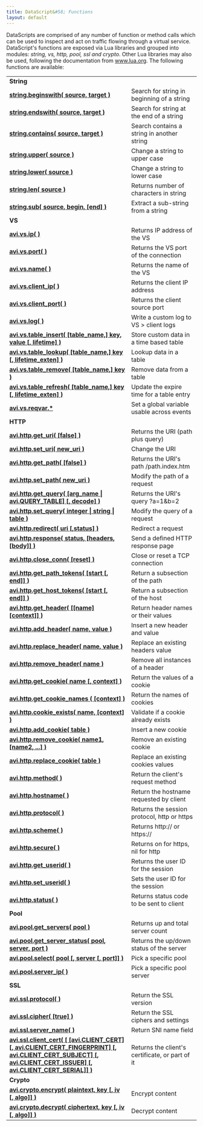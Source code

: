 ```yaml
---
title: DataScript&#58; Functions
layout: default
---
```

DataScripts are comprised of any number of function or method calls which can be used to inspect and act on traffic flowing through a virtual service. DataScript's functions are exposed via Lua libraries and grouped into modules: *string, vs, http, pool, ssl and crypto*. Other Lua libraries may also be used, following the documentation from <a href="http://www.lua.org">www.lua.org</a>. The following functions are available:
<table class="table table-hover"> 
 <tbody> 
  <tr> 
   <td width="426"><strong>String</strong></td> 
   <td width="274"></td> 
  </tr> 
  <tr> 
   <td width="426"><strong><a href="/datascript-string-beginswith/">string.beginswith( source, target )</a></strong></td> 
   <td width="274">Search for string in beginning of a string</td> 
  </tr> 
  <tr> 
   <td width="426"><strong><a href="/datascript-string-endswith/">string.endswith( source, target )</a></strong></td> 
   <td width="274">Search for string at the end of a string</td> 
  </tr> 
  <tr> 
   <td width="426"><strong><a href="/datascript-string-contains/">string.contains( source, target )</a></strong></td> 
   <td width="274">Search contains a string in another string</td> 
  </tr> 
  <tr> 
   <td width="426"><strong><a href="/datascript-string-upper/">string.upper( source )</a></strong></td> 
   <td width="274">Change a string to upper case</td> 
  </tr> 
  <tr> 
   <td width="426"><strong><a href="/datascript-string-lower/">string.lower( source )</a></strong></td> 
   <td width="274">Change a string to lower case</td> 
  </tr> 
  <tr> 
   <td width="426"><strong><a href="/datascript-string-len/">string.len( source )</a></strong></td> 
   <td width="274">Returns number of characters in string</td> 
  </tr> 
  <tr> 
   <td width="426"><strong><a href="/datascript-string-sub/">string.sub( source, begin, [end] )</a></strong></td> 
   <td width="274">Extract a sub-string from a string</td> 
  </tr> 
  <tr> 
   <td width="426"><b>VS</b></td> 
   <td width="274"></td> 
  </tr> 
  <tr> 
   <td width="426"><strong><a href="/datascript-avi-vs-ip/">avi.vs.ip( )</a></strong></td> 
   <td width="274">Returns IP address of the VS</td> 
  </tr> 
  <tr> 
   <td width="426"><strong><a href="/datascript-avi-vs-port/">avi.vs.port( )</a></strong></td> 
   <td width="274">Returns the VS port of the connection</td> 
  </tr> 
  <tr> 
   <td width="426"><strong><a href="/datascript-avi-vs-name/">avi.vs.name( )</a></strong></td> 
   <td width="274">Returns the name of the VS</td> 
  </tr> 
  <tr> 
   <td width="426"><strong><a href="/datascript-avi-vs-client_ip/">avi.vs.client_ip( )</a></strong></td> 
   <td width="274">Returns the client IP address</td> 
  </tr> 
  <tr> 
   <td width="426"><strong><a href="/datascript-avi-vs-client_port/">avi.vs.client_port( )</a></strong></td> 
   <td width="274">Returns the client source port</td> 
  </tr> 
  <tr> 
   <td width="426"><strong><a href="/datascript-avi-vs-log/">avi.vs.log( )</a></strong></td> 
   <td width="274">Write a custom log to VS &gt; client logs</td> 
  </tr> 
  <tr> 
   <td width="426"><strong><a href="/datascript-avi-vs-table_insert/">avi.vs.table_insert( [table_name,] key, value [, lifetime] )</a></strong></td> 
   <td width="274">Store custom data in a time based table</td> 
  </tr> 
  <tr> 
   <td width="426"><strong><a href="/datascript-avi-vs-table_lookup/">avi.vs.table_lookup( [table_name,] key [, lifetime_exten] )</a></strong></td> 
   <td width="274">Lookup data in a table</td> 
  </tr> 
  <tr> 
   <td width="426"><strong><a href="/datascript-avi-vs-table_remove/">avi.vs.table_remove( [table_name,] key )</a></strong></td> 
   <td width="274">Remove data from a table</td> 
  </tr> 
  <tr> 
   <td width="426"><strong><a href="/datascript-avi-vs-table_refresh/">avi.vs.table_refresh( [table_name,] key [, lifetime_exten] )</a></strong></td> 
   <td width="274">Update the expire time for a table entry</td> 
  </tr> 
  <tr> 
   <td width="426"><strong><a href="/datascript-avi-vs-reqvar/">avi.vs.reqvar.*</a></strong></td> 
   <td width="274">Set a global variable usable across events</td> 
  </tr> 
  <tr> 
   <td width="426"><strong> HTTP</strong></td> 
   <td width="274"></td> 
  </tr> 
  <tr> 
   <td width="426"><strong><a href="/datascript-avi-http-get_uri/">avi.http.get_uri( [false] )</a></strong></td> 
   <td width="274">Returns the URI (path plus query)</td> 
  </tr> 
  <tr> 
   <td width="426"><strong><a href="/datascript-avi-http-set_uri/">avi.http.set_uri( new_uri )</a></strong></td> 
   <td width="274">Change the URI</td> 
  </tr> 
  <tr> 
   <td width="426"><strong><a href="/datascript-avi-http-get_path/">avi.http.get_path( [false] )</a></strong></td> 
   <td width="274">Returns the URI's path /path.index.htm</td> 
  </tr> 
  <tr> 
   <td width="426"><strong><a href="/datascript-avi-http-set_path/">avi.http.set_path( new_uri )</a></strong></td> 
   <td width="274">Modify the path of a request</td> 
  </tr> 
  <tr> 
   <td width="426"><strong><a href="/datascript-avi-http-get_query/">avi.http.get_query( [arg_name | avi.QUERY_TABLE] [, decode] )</a></strong></td> 
   <td width="274">Returns the URI's query ?a=1&amp;b=2</td> 
  </tr> 
  <tr> 
   <td width="426"><strong><a href="/datascript-avi-http-set_query/">avi.http.set_query( integer | string | table )</a></strong></td> 
   <td width="274">Modify the query of a request</td> 
  </tr> 
  <tr> 
   <td width="426"><strong><a href="/datascript-avi-http-redirect/">avi.http.redirect( uri [,status] )</a></strong></td> 
   <td width="274">Redirect a request</td> 
  </tr> 
  <tr> 
   <td width="426"><strong><a href="/datascript-avi-http-response/">avi.http.response( status, [headers, [body]] )</a></strong></td> 
   <td width="274">Send a defined HTTP response page</td> 
  </tr> 
  <tr> 
   <td width="426"><strong><a href="/datascript-avi-http-close_conn/">avi.http.close_conn( [reset] )</a></strong></td> 
   <td width="274">Close or reset a TCP connection</td> 
  </tr> 
  <tr> 
   <td width="426"><strong><a href="/datascript-avi-http-get_path_tokens/">avi.http.get_path_tokens( [start [, end]] )</a></strong></td> 
   <td width="274">Return a subsection of the path</td> 
  </tr> 
  <tr> 
   <td width="426"><strong><a href="/datascript-avi-http_host_tokens/">avi.http.get_host_tokens( [start [, end]] )</a></strong></td> 
   <td width="274">Return a subsection of the host</td> 
  </tr> 
  <tr> 
   <td width="426"><strong><a href="/datascript-avi-http-get_header/">avi.http.get_header( [[name] [context]] )</a></strong></td> 
   <td width="274">Return header names or their values</td> 
  </tr> 
  <tr> 
   <td width="426"><strong><a href="/datascript-avi-http-add_header/">avi.http.add_header( name, value )</a></strong></td> 
   <td width="274">Insert a new header and value</td> 
  </tr> 
  <tr> 
   <td width="426"><strong><a href="/datascript-avi-http-replace_header/">avi.http.replace_header( name, value )</a></strong></td> 
   <td width="274">Replace an existing headers value</td> 
  </tr> 
  <tr> 
   <td width="426"><strong><a href="/datascript-avi-http-remove_header/">avi.http.remove_header( name )</a></strong></td> 
   <td width="274">Remove all instances of a header</td> 
  </tr> 
  <tr> 
   <td width="426"><strong><a href="/datascript-avi-http-get_cookie/">avi.http.get_cookie( name [, context] )</a></strong></td> 
   <td width="274">Return the values of a cookie</td> 
  </tr> 
  <tr> 
   <td width="426"><strong><a href="/datascript-avi-http-get_cookie_names/">avi.http.get_cookie_names ( [context] )</a></strong></td> 
   <td width="274">Return the names of cookies</td> 
  </tr> 
  <tr> 
   <td width="426"><strong><a href="/datascript-avi-http-cookie_exists/">avi.http.cookie_exists( name, [context] )</a></strong></td> 
   <td width="274">Validate if a cookie already exists</td> 
  </tr> 
  <tr> 
   <td width="426"><strong><a href="/datascript-avi-http-add_cookie/">avi.http.add_cookie( table )</a></strong></td> 
   <td width="274">Insert a new cookie</td> 
  </tr> 
  <tr> 
   <td width="426"><strong><a href="/datascript-avi-http-remove_cookie/">avi.http.remove_cookie( name1, [name2, ...] )</a></strong></td> 
   <td width="274">Remove an existing cookie</td> 
  </tr> 
  <tr> 
   <td width="426"><strong><a href="/datascript-avi-http-replace_cookie/">avi.http.replace_cookie( table )</a></strong></td> 
   <td width="274">Replace an existing cookies values</td> 
  </tr> 
  <tr> 
   <td width="426"><strong><a href="/datascript-avi-http-method/">avi.http.method( )</a></strong></td> 
   <td width="274">Return the client's request method</td> 
  </tr> 
  <tr> 
   <td width="426"><strong><a href="/datascript-avi-http-hostname/">avi.http.hostname( )</a></strong></td> 
   <td width="274">Return the hostname requested by client</td> 
  </tr> 
  <tr> 
   <td width="426"><strong><a href="/datascript-avi-http-protocol/">avi.http.protocol( )</a></strong></td> 
   <td width="274">Returns the session protocol, http or https</td> 
  </tr> 
  <tr> 
   <td width="426"><strong><a href="/datascript-avi-http-scheme/">avi.http.scheme( )</a></strong></td> 
   <td width="274">Returns http:// or https://</td> 
  </tr> 
  <tr> 
   <td width="426"><strong><a href="/datascript-avi-http-secure/">avi.http.secure( )</a></strong></td> 
   <td width="274">Returns on for https, nil for http</td> 
  </tr> 
  <tr> 
   <td width="426"><strong><a href="/datascript-avi-http-get_userid/">avi.http.get_userid( )</a></strong></td> 
   <td width="274">Returns the user ID for the session</td> 
  </tr> 
  <tr> 
   <td width="426"><strong><a href="/datascript-avi-http-set_userid/">avi.http.set_userid( )</a></strong></td> 
   <td width="274">Sets the user ID for the session</td> 
  </tr> 
  <tr> 
   <td width="426"><strong><a href="/datascript-avi-http-status/">avi.http.status( )</a></strong></td> 
   <td width="274">Returns status code to be sent to client</td> 
  </tr> 
  <tr> 
   <td width="426"><strong> Pool</strong></td> 
   <td width="274"></td> 
  </tr> 
  <tr> 
   <td width="426"><a href="/datascript-avi-pool-get_servers/"><strong>avi.pool.get_servers( pool )</strong></a></td> 
   <td width="274">Returns up and total server count</td> 
  </tr> 
  <tr> 
   <td width="426"><a href="/datascript-avi-pool-get_server_status/"><strong>avi.pool.get_server_status( pool, server, port )</strong></a></td> 
   <td width="274">Returns the up/down status of the server</td> 
  </tr> 
  <tr> 
   <td width="426"><strong><a href="/datascript-avi-pool-select/">avi.pool.select( pool [, server [, port]] )</a></strong></td> 
   <td width="274">Pick a specific pool</td> 
  </tr> 
  <tr> 
   <td width="426"><strong><a href="/datascript-avi-pool-server_ip/">avi.pool.server_ip( )</a></strong></td> 
   <td width="274">Pick a specific pool server</td> 
  </tr> 
  <tr> 
   <td width="426"><strong> SSL</strong></td> 
   <td width="274"></td> 
  </tr> 
  <tr> 
   <td width="426"><strong><a href="/datascript-avi-ssl-protocol/">avi.ssl.protocol( )</a></strong></td> 
   <td width="274">Return the SSL version</td> 
  </tr> 
  <tr> 
   <td width="426"><strong><a href="/datascript-avi-ssl-cipher/">avi.ssl.cipher( [true] )</a></strong></td> 
   <td width="274">Return the SSL ciphers and settings</td> 
  </tr> 
  <tr> 
   <td width="426"><strong><a href="/datascript-avi-ssl-server_name/">avi.ssl.server_name( )</a></strong></td> 
   <td width="274">Return SNI name field</td> 
  </tr> 
  <tr> 
   <td width="426"><a href="/datascript-avi-ssl-client_cert/"><strong>avi.ssl.client_cert( [ [avi.CLIENT_CERT] [, avi.CLIENT_CERT_FINGERPRINT] [, avi.CLIENT_CERT_SUBJECT] [, avi.CLIENT_CERT_ISSUER] [, avi.CLIENT_CERT_SERIAL]] )</strong></a></td> 
   <td width="274">Returns the client's certificate, or part of it</td> 
  </tr> 
  <tr> 
   <td width="426"><strong> Crypto</strong></td> 
   <td width="274"></td> 
  </tr> 
  <tr> 
   <td width="426"><strong><a href="/datascript-avi-crypto-encrypt/">avi.crypto.encrypt( plaintext, key [, iv [, algo]] )</a></strong></td> 
   <td width="274">Encrypt content</td> 
  </tr> 
  <tr> 
   <td width="426"><strong><a href="/datascript-avi-crypto-decrypt/">avi.crypto.decrypt( ciphertext, key [, iv [, algo]] )</a></strong></td> 
   <td width="274">Decrypt content</td> 
  </tr> 
 </tbody> 
</table>